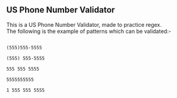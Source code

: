 ## US Phone Number Validator
This is a US Phone Number Validator, made to practice regex.  
The following is the example of patterns which can be validated:-  
```555-555-5555

(555)555-5555

(555) 555-5555

555 555 5555

5555555555

1 555 555 5555
```


